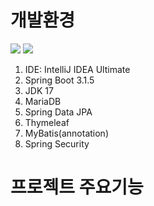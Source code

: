 ﻿# 개발환경
<img src="https://img.shields.io/badge/springboot-#6DB33F?style=for-the-badge&logo=springboot-&logoColor=white">


<img src="https://img.shields.io/badge/JavaScript-F7DF1E?style=for-the-badge&logo=JavaScript&logoColor=white">



1. IDE: IntelliJ IDEA Ultimate
2. Spring Boot 3.1.5
3. JDK 17
4. MariaDB
5. Spring Data JPA
6. Thymeleaf
7. MyBatis(annotation)
8. Spring Security

# 프로젝트 주요기능


